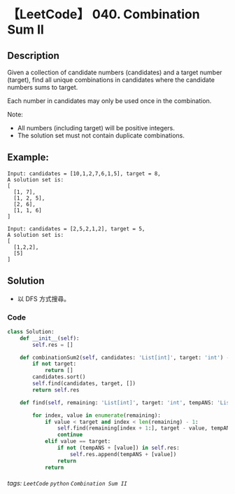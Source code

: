 # 【LeetCode】 040. Combination Sum II

## Description
Given a collection of candidate numbers (candidates) and a target number (target), find all unique combinations in candidates where the candidate numbers sums to target.

Each number in candidates may only be used once in the combination.

Note:

+ All numbers (including target) will be positive integers.
+ The solution set must not contain duplicate combinations.
## Example:

```
Input: candidates = [10,1,2,7,6,1,5], target = 8,
A solution set is:
[
  [1, 7],
  [1, 2, 5],
  [2, 6],
  [1, 1, 6]
]

Input: candidates = [2,5,2,1,2], target = 5,
A solution set is:
[
  [1,2,2],
  [5]
]
```

## Solution
* 以 DFS 方式搜尋。

### Code
```python
class Solution:
    def __init__(self):
        self.res = []

    def combinationSum2(self, candidates: 'List[int]', target: 'int') -> 'List[List[int]]':
        if not target:
            return []
        candidates.sort()
        self.find(candidates, target, [])
        return self.res

    def find(self, remaining: 'List[int]', target: 'int', tempANS: 'List[int]'):

        for index, value in enumerate(remaining):
            if value < target and index < len(remaining) - 1:
                self.find(remaining[index + 1:], target - value, tempANS + [value])
                continue
            elif value == target:
                if not (tempANS + [value]) in self.res:
                    self.res.append(tempANS + [value])
                return
            return
```

###### tags: `LeetCode` `python` `Combination Sum II` 